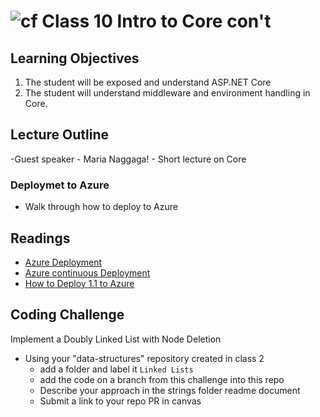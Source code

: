 ![cf](http://i.imgur.com/7v5ASc8.png) Class 10 Intro to Core con't
=====================================

## Learning Objectives
1. The student will be exposed and understand ASP.NET Core
2. The student will understand middleware and environment handling in Core.

## Lecture Outline
-Guest speaker - Maria Naggaga! 
    - Short lecture on Core

### Deploymet to Azure
- Walk through how to deploy to Azure

## Readings
- [Azure Deployment](https://docs.microsoft.com/en-us/aspnet/core/tutorials/publish-to-azure-webapp-using-vs)
- [Azure continuous Deployment](https://docs.microsoft.com/en-us/aspnet/core/publishing/azure-continuous-deployment)
- [How to Deploy 1.1 to Azure](https://blogs.msdn.microsoft.com/benjaminperkins/2017/03/21/how-to-deploy-an-asp-net-core-1-1-application-to-an-azure-app-services-web-app-using-visual-studio-2017/)

## Coding Challenge
Implement a Doubly Linked List with Node Deletion
- Using your "data-structures" repository created in class  2
  - add a folder and label it `Linked Lists`
  - add the code on a branch from this challenge into this repo
  - Describe your approach in the strings folder readme document
  - Submit a link to your repo PR in canvas
